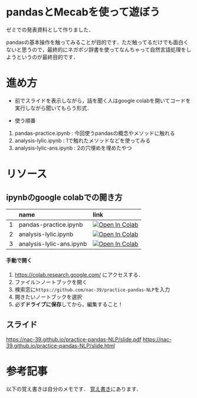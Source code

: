 # pandasとMecabを使って遊ぼう

ゼミでの発表資料として作りました．

pandasの基本操作を触ってみることが目的です．ただ触ってるだけでも面白くないと思うので，最終的にネガポジ辞書を使ってなんちゃって自然言語処理をしようというのが最終目的です．

# 進め方
- 前でスライドを表示しながら，話を聞く人はgoogle colabを開いてコードを実行しながら聞いてもらう形式．

- 使う順番
1. pandas-practice.ipynb : 今回使うpandasの概念やメソッドに触れる
2. analysis-lylic.ipynb : 1で触れたメソッドなどを使ってみる
3. analysis-lylic-ans.ipynb : 2の穴埋めを埋めたやつ


# リソース
## ipynbのgoogle colabでの開き方

||name|link|
|:--|:--|:--|
|1|pandas-practice.ipynb|[![Open In Colab](https://colab.research.google.com/assets/colab-badge.svg)](https://colab.research.google.com/github/nac-39/practice-pandas-NLP/blob/master/pandas-practice.ipynb)|
|2|analysis-lylic.ipynb|[![Open In Colab](https://colab.research.google.com/assets/colab-badge.svg)](https://colab.research.google.com/github/nac-39/practice-pandas-NLP/blob/master/analysis-lylic.ipynb)|
|3|analysis-lylic-ans.ipynb|[![Open In Colab](https://colab.research.google.com/assets/colab-badge.svg)](https://colab.research.google.com/github/nac-39/practice-pandas-NLP/blob/master/analysis-lylic-ans.ipynb)|

#### 手動で開く
1. https://colab.research.google.com/ にアクセスする．
2. ファイル＞ノートブックを開く
3. 検索窓に`https://github.com/nac-39/practice-pandas-NLP`を入力
4. 開きたいノートブックを選択
5. 必ず**ドライブに保存**してから，編集すること！

## スライド
https://nac-39.github.io/practice-pandas-NLP/slide.pdf
https://nac-39.github.io/practice-pandas-NLP/slide.html

# 参考記事
以下の覚え書きは自分のメモです．
[覚え書き](./memo.md)にあります．